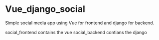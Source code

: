 # Vue_django_social

Simple social media app using Vue for frontend and django for backend.

social_frontend contains the vue 
social_backend contians the django